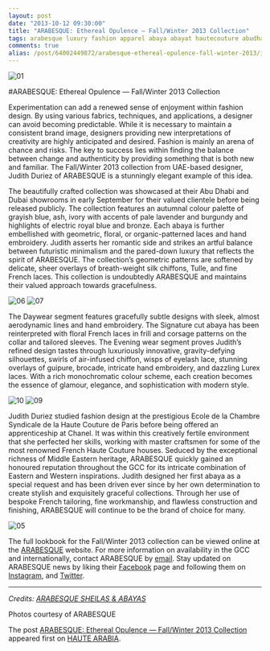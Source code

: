 ```yaml
---
layout: post
date: "2013-10-12 09:30:00"
title: "ARABESQUE: Ethereal Opulence — Fall/Winter 2013 Collection"
tags: arabesque luxury fashion apparel abaya abayat hautecouture abudhabi uae judithduriez craftsmanship culture heritage
comments: true
alias: /post/64002449872/arabesque-ethereal-opulence-fall-winter-2013/index.html
---
```


![01][1]

#ARABESQUE: Ethereal Opulence — Fall/Winter 2013 Collection

Experimentation can add a renewed sense of enjoyment within fashion design. By using various fabrics, techniques, and applications, a designer can avoid becoming predictable. While it is necessary to maintain a consistent brand image, designers providing new interpretations of creativity are highly anticipated and desired. Fashion is mainly an arena of chance and risks. The key to success lies within finding the balance between change and authenticity by providing something that is both new and familiar. The Fall/Winter 2013 collection from UAE-based designer, Judith Duriez of ARABESQUE is a stunningly elegant example of this idea.

The beautifully crafted collection was showcased at their Abu Dhabi and Dubai showrooms in early September for their valued clientele before being released publicly. The collection features an autumnal colour palette of grayish blue, ash, ivory with accents of pale lavender and burgundy and highlights of electric royal blue and bronze. Each abaya is further embellished with geometric, floral, or organic-patterned laces and hand embroidery. Judith asserts her romantic side and strikes an artful balance between futuristic minimalism and the pared-down luxury that reflects the spirit of ARABESQUE. The collection’s geometric patterns are softened by delicate, sheer overlays of breath-weight silk chiffons, Tulle, and fine French laces. This collection is undoubtedly ARABESQUE and maintains their valued approach towards gracefulness.

![06][2] ![07][3]

The Daywear segment features gracefully subtle designs with sleek, almost aerodynamic lines and hand embroidery. The Signature cut abaya has been reinterpreted with floral French laces in frill and corsage patterns on the collar and tailored sleeves. The Evening wear segment proves Judith’s refined design tastes through luxuriously innovative, gravity-defying silhouettes, swirls of air-infused chiffon, wisps of eyelash lace, stunning overlays of guipure, brocade, intricate hand embroidery, and dazzling Lurex laces. With a rich monochromatic colour scheme, each creation becomes the essence of glamour, elegance, and sophistication with modern style.

![10][4] ![09][5]

Judith Duriez studied fashion design at the prestigious Ecole de la Chambre Syndicale de la Haute Couture de Paris before being offered an apprenticeship at Chanel. It was within this creatively fertile environment that she perfected her skills, working with master craftsmen for some of the most renowned French Haute Couture houses. Seduced by the exceptional richness of Middle Eastern heritage, ARABESQUE quickly gained an honoured reputation throughout the GCC for its intricate combination of Eastern and Western inspirations. Judith designed her first abaya as a special request and has been driven ever since by her own determination to create stylish and exquisitely graceful collections. Through her use of bespoke French tailoring, fine workmanship, and flawless construction and finishing, ARABESQUE will continue to be the brand of choice for many.

![05][6]

The full lookbook for the Fall/Winter 2013 collection can be viewed online at the [ARABESQUE][7] website. For more information on availability in the GCC and internationally, contact ARABESQUE by [email][8]. Stay updated on ARABESQUE news by liking their [Facebook][9] page and following them on [Instagram][10], and [Twitter][11].

* * *

_Credits:
[ARABESQUE SHEILAS &amp; ABAYAS][7]_

Photos courtesy of ARABESQUE

The post [ARABESQUE: Ethereal Opulence — Fall/Winter 2013 Collection][12] appeared first on [HAUTE ARABIA][13].

   [1]: http://farm9.staticflickr.com/8556/10264584466_d7d74141c4_o.jpg
   [2]: http://farm4.staticflickr.com/3740/10264584446_33d2f1d684_o.jpg
   [3]: http://farm8.staticflickr.com/7289/10264693113_ed858f556a_o.jpg
   [4]: http://farm9.staticflickr.com/8265/10264692873_d4460dc12e_o.jpg
   [5]: http://farm3.staticflickr.com/2865/10264584526_c9bc22318d_o.jpg
   [6]: http://farm3.staticflickr.com/2833/10264484344_c12af22f28_o.jpg
   [7]: http://www.arabesque-hc.com
   [8]: mailto:info@arabesque-hc.com?subject=Hello%20ARABESQUE!&amp;body=I%20saw%20your%20feature%20on%20UMAYAMU%20and%20want%20more%20information%20about%20your%20collection.
   [9]: https://www.facebook.com/ArabesqueSheilasAbayas
   [10]: http://instagram.com/arabesqueabayas
   [11]: https://twitter.com/ArabesqueAbayas
   [12]: http://www.umayamu.com/post/64002449872/arabesque-ethereal-opulence-fall-winter-2013
   [13]: http://www.hautearabia.com/blogs/luxury-product-launch/9558101-ethereal-opulence-the-fall-winter-2013-collection-by-arabesque
